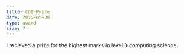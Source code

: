 ```yaml
---
title: CGI Prize
date: 2015-05-30
type: award
size: 7
---
```

I recieved a prize for the highest marks in level 3 computing science.
